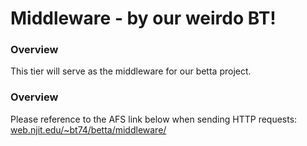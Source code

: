 # Middleware - by our weirdo BT!

### Overview
This tier will serve as the middleware for our betta project. 

### Overview
Please reference to the AFS link below when sending HTTP requests:
[web.njit.edu/~bt74/betta/middleware/](#https://web.njit.edu/~bt74/betta/middleware/) 

